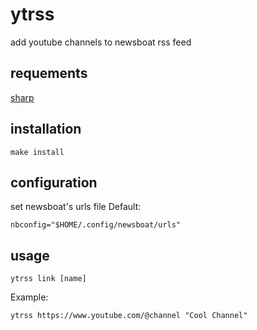 # ytrss
add youtube channels to newsboat rss feed

## requements
[sharp](https://github.com/pystardust/shup)

## installation

```
make install
```

## configuration

set newsboat's urls file 
Default:

```
nbconfig="$HOME/.config/newsboat/urls"
``````

## usage

```
ytrss link [name]
```

Example:

```
ytrss https://www.youtube.com/@channel "Cool Channel"
```

